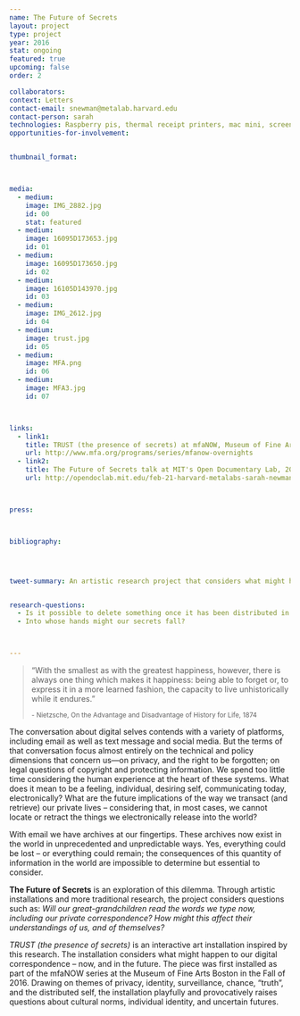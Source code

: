 ```yaml
---
name: The Future of Secrets
layout: project
type: project
year: 2016
stat: ongoing
featured: true
upcoming: false
order: 2

collaborators: 
context: Letters
contact-email: snewman@metalab.harvard.edu
contact-person: sarah
technologies: Raspberry pis, thermal receipt printers, mac mini, screen, keyboard, secrets
opportunities-for-involvement: 


thumbnail_format:



media:
  - medium:
    image: IMG_2882.jpg
    id: 00
    stat: featured
  - medium:
    image: 16095D173653.jpg
    id: 01
  - medium:
    image: 16095D173650.jpg
    id: 02
  - medium:
    image: 16105D143970.jpg
    id: 03
  - medium:
    image: IMG_2612.jpg
    id: 04
  - medium:
    image: trust.jpg
    id: 05
  - medium:
    image: MFA.png
    id: 06
  - medium:
    image: MFA3.jpg
    id: 07



links:
  - link1: 
    title: TRUST (the presence of secrets) at mfaNOW, Museum of Fine Arts Boston, 2016
    url: http://www.mfa.org/programs/series/mfanow-overnights
  - link2: 
    title: The Future of Secrets talk at MIT's Open Documentary Lab, 2017
    url: http://opendoclab.mit.edu/feb-21-harvard-metalabs-sarah-newman-jessica-yurkofsky-matthew-battles-visit-open-documentary-lab



press:



bibliography:




tweet-summary: An artistic research project that considers what might happen to our private digital correspondence in the future.  


research-questions:
  - Is it possible to delete something once it has been distributed in the digital world? 
  - Into whose hands might our secrets fall?



---
```

> &#8220;With the smallest as with the greatest happiness, however, there is always one thing which makes it happiness: being able to forget or, to express it in a more learned fashion, the capacity to live unhistorically while it endures.&#8221;
>
> <sub>&#45; Nietzsche, On the Advantage and Disadvantage of History for Life, 1874</sub>

The conversation about digital selves contends with a variety of platforms, including email as well as text message and social media. But the terms of that conversation focus almost entirely on the technical and policy dimensions that concern us—on privacy, and the right to be forgotten; on legal questions of copyright and protecting information. We spend too little time considering the human experience at the heart of these systems. What does it mean to be a feeling, individual, desiring self, communicating today, electronically? What are the future implications of the way we transact (and retrieve) our private lives – considering that, in most cases, we cannot locate or retract the things we electronically release into the world?

With email we have archives at our fingertips. These archives now exist in the world in unprecedented and unpredictable ways. Yes, everything could be lost – or everything could remain; the consequences of this quantity of information in the world are impossible to determine but essential to consider. 

**The Future of Secrets** is an exploration of this dilemma. Through artistic installations and more traditional research, the project considers questions such as:  *Will our great-grandchildren read the words we type now, including our private correspondence? How might this affect their understandings of us, and of themselves?* 

*TRUST (the presence of secrets)* is an interactive art installation inspired by this research. The installation considers what might happen to our digital correspondence – now, and in the future. The piece was first installed as part of the mfaNOW series at the Museum of Fine Arts Boston in the Fall of 2016. Drawing on themes of privacy, identity, surveillance, chance, “truth”, and the distributed self, the installation playfully and provocatively raises questions about cultural norms, individual identity, and uncertain futures.
